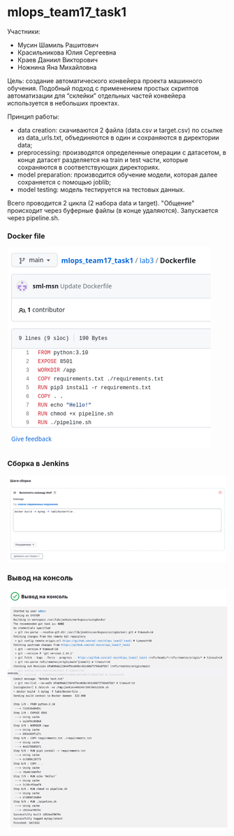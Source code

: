 # mlops_team17_task1

Участники:
* Мусин Шамиль Рашитович
* Красильникова Юлия Сергеевна
* Краев Даниил Викторович
* Ножнина Яна Михайловна

Цель: создание автоматического конвейера проекта машинного обучения. Подобный подход с применением простых скриптов автоматизации для “склейки” отдельных частей конвейера используется в небольших проектах.

Принцип работы:
* data creation: скачиваются 2 файла (data.csv и target.csv) по ссылке из data_urls.txt, объединяются в один и сохраняются в директории data;
* preprocessing: производятся определенные операции с датасетом, в конце датасет разделяется на train и test части, которые сохраняются в соответствующих директориях.
* model preparation: производится обучение модели, которая далее сохраняется с помощью joblib;
* model testing: модель тестируется на тестовых данных.

Всего проводится 2 цикла (2 набора data и target).
"Общение" происходит через буферные файлы (в конце удаляются).
Запускается через pipeline.sh.


### Docker file
![Docker file](/lab3/img/Screenshot_2023-04-10_at_19-39-04_mlops_team17_task1_lab3_at_main__sml-msn_mlops_team17_task1.png)
### Сборка в Jenkins
![Сборка в Jenkins](/lab3/img/Screenshot_2023-04-10_at_19-38-23_usingDocker_Config_Jenkins.png)
### Вывод на консоль
![Вывод на консоль](/lab3/img/Screenshot_2023-04-10_at_19-37-31_usingDocker_7_Console_Jenkins.png)
